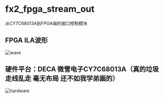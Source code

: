 # fx2_fpga_stream_out
从CY7C68013A到FPGA端的接口控制模块  
## FPGA ILA波形  
![wave](https://github.com/TerayTech/fx2_fpga_stream_out/blob/main/logic.png)  
  
## 硬件平台：DECA 微雪电子CY7C68013A（真的垃圾 走线乱走 毫无布局 还不如我学弟画的）  
  
![hardware](https://github.com/TerayTech/fx2_fpga_stream_out/blob/main/photo.jpg)  
